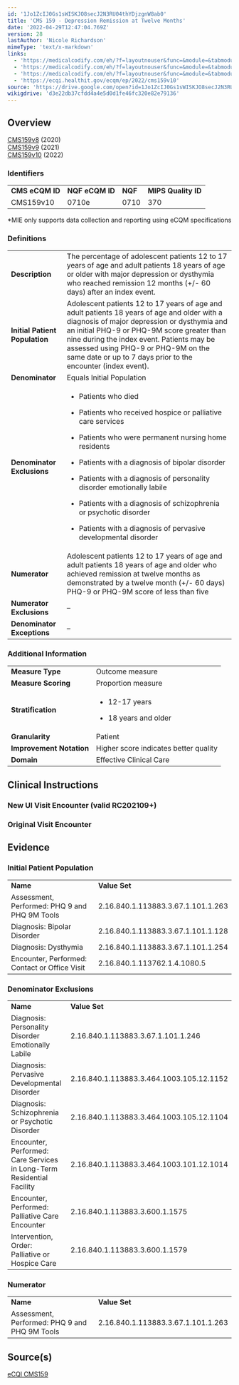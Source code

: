 ```yaml
---
id: '1Jo1ZcIJ0Gs1sWISKJO8secJ2N3RU04thYDjzgnW8ab0'
title: 'CMS 159 - Depression Remission at Twelve Months'
date: '2022-04-29T12:47:04.769Z'
version: 28
lastAuthor: 'Nicole Richardson'
mimeType: 'text/x-markdown'
links:
  - 'https://medicalcodify.com/eh/?f=layoutnouser&func=&module=&tabmodule=&name=RXDBmain&showresult=CMS159v8&showresulttype=Measure'
  - 'https://medicalcodify.com/eh/?f=layoutnouser&func=&module=&tabmodule=&name=RXDBmain&showresult=CMS159v9&showresulttype=Measure'
  - 'https://medicalcodify.com/eh/?f=layoutnouser&func=&module=&tabmodule=&name=RXDBmain&showresult=CMS159v10&showresulttype=Measure'
  - 'https://ecqi.healthit.gov/ecqm/ep/2022/cms159v10'
source: 'https://drive.google.com/open?id=1Jo1ZcIJ0Gs1sWISKJO8secJ2N3RU04thYDjzgnW8ab0'
wikigdrive: 'd3e22db37cfdd4a4e5d0d1fe46fc320e82e79136'
---
```

## Overview  
  
[CMS159v8](https://medicalcodify.com/eh/?f=layoutnouser&func=&module=&tabmodule=&name=RXDBmain&showresult=CMS159v8&showresulttype=Measure) (2020)  
[CMS159v9](https://medicalcodify.com/eh/?f=layoutnouser&func=&module=&tabmodule=&name=RXDBmain&showresult=CMS159v9&showresulttype=Measure) (2021)  
[CMS159v10](https://medicalcodify.com/eh/?f=layoutnouser&func=&module=&tabmodule=&name=RXDBmain&showresult=CMS159v10&showresulttype=Measure) (2022)
  
### Identifiers  


<table>
<tr>
<td><strong>CMS eCQM ID</strong></td>
<td><strong>NQF eCQM ID</strong></td>
<td><strong>NQF</strong></td>
<td><strong>MIPS Quality ID</strong></td>
</tr>
<tr>
<td>CMS159v10</td>
<td>0710e</td>
<td>0710</td>
<td>370</td>
</tr>

</table>
*MIE only supports data collection and reporting using eCQM specifications
  
### Definitions  


<table>
<tr>
<td><strong>Description</strong></td>
<td>The percentage of adolescent patients 12 to 17 years of age and adult patients 18 years of age or older with major depression or dysthymia who reached remission 12 months (+/- 60 days) after an index event.</td>
</tr>
<tr>
<td><strong>Initial Patient Population</strong></td>
<td>Adolescent patients 12 to 17 years of age and adult patients 18 years of age and older with a diagnosis of major depression or dysthymia and an initial PHQ-9 or PHQ-9M score greater than nine during the index event. Patients may be assessed using PHQ-9 or PHQ-9M on the same date or up to 7 days prior to the encounter (index event).</td>
</tr>
<tr>
<td><strong>Denominator</strong></td>
<td>Equals Initial Population</td>
</tr>
<tr>
<td><strong>Denominator Exclusions</strong></td>
<td><ul><li><p>Patients who died</p></li><li><p>Patients who received hospice or palliative care services</p></li><li><p>Patients who were permanent nursing home residents</p></li><li><p>Patients with a diagnosis of bipolar disorder</p></li><li><p>Patients with a diagnosis of personality disorder emotionally labile</p></li><li><p>Patients with a diagnosis of schizophrenia or psychotic disorder</p></li><li><p>Patients with a diagnosis of pervasive developmental disorder</p></li></ul></td>
</tr>
<tr>
<td><strong>Numerator</strong></td>
<td>Adolescent patients 12 to 17 years of age and adult patients 18 years of age and older who achieved remission at twelve months as demonstrated by a twelve month (+/- 60 days) PHQ-9 or PHQ-9M score of less than five</td>
</tr>
<tr>
<td><strong>Numerator Exclusions</strong></td>
<td>–</td>
</tr>
<tr>
<td><strong>Denominator Exceptions</strong></td>
<td>–</td>
</tr>

</table>

  
### Additional Information  


<table>
<tr>
<td><strong>Measure Type</strong></td>
<td>Outcome measure</td>
</tr>
<tr>
<td><strong>Measure Scoring</strong></td>
<td>Proportion measure</td>
</tr>
<tr>
<td><strong>Stratification</strong></td>
<td><ul><li><p>12-17 years</p></li><li><p>18 years and older</p></li></ul></td>
</tr>
<tr>
<td><strong>Granularity</strong></td>
<td>Patient</td>
</tr>
<tr>
<td><strong>Improvement Notation</strong></td>
<td>Higher score indicates better quality</td>
</tr>
<tr>
<td><strong>Domain</strong></td>
<td>Effective Clinical Care</td>
</tr>

</table>


  
## Clinical Instructions  

  
### New UI Visit Encounter (valid RC202109+)  


  
### Original Visit Encounter  


  
## Evidence  

  
### Initial Patient Population  


<table>
<tr>
<td><strong>Name</strong></td>
<td><strong>Value Set</strong></td>
</tr>
<tr>
<td>Assessment, Performed: PHQ 9 and PHQ 9M Tools</td>
<td>2.16.840.1.113883.3.67.1.101.1.263</td>
</tr>
<tr>
<td>Diagnosis: Bipolar Disorder</td>
<td>2.16.840.1.113883.3.67.1.101.1.128</td>
</tr>
<tr>
<td>Diagnosis: Dysthymia</td>
<td>2.16.840.1.113883.3.67.1.101.1.254</td>
</tr>
<tr>
<td>Encounter, Performed: Contact or Office Visit</td>
<td>2.16.840.1.113762.1.4.1080.5</td>
</tr>

</table>

  
### Denominator Exclusions  


<table>
<tr>
<td><strong>Name</strong></td>
<td><strong>Value Set</strong></td>
</tr>
<tr>
<td>Diagnosis: Personality Disorder Emotionally Labile</td>
<td>2.16.840.1.113883.3.67.1.101.1.246</td>
</tr>
<tr>
<td>Diagnosis: Pervasive Developmental Disorder</td>
<td>2.16.840.1.113883.3.464.1003.105.12.1152</td>
</tr>
<tr>
<td>Diagnosis: Schizophrenia or Psychotic Disorder</td>
<td>2.16.840.1.113883.3.464.1003.105.12.1104</td>
</tr>
<tr>
<td>Encounter, Performed: Care Services in Long-Term Residential Facility</td>
<td>2.16.840.1.113883.3.464.1003.101.12.1014</td>
</tr>
<tr>
<td>Encounter, Performed: Palliative Care Encounter</td>
<td>2.16.840.1.113883.3.600.1.1575</td>
</tr>
<tr>
<td>Intervention, Order: Palliative or Hospice Care</td>
<td>2.16.840.1.113883.3.600.1.1579</td>
</tr>

</table>

  
### Numerator  


<table>
<tr>
<td><strong>Name</strong></td>
<td><strong>Value Set</strong></td>
</tr>
<tr>
<td>Assessment, Performed: PHQ 9 and PHQ 9M Tools</td>
<td>2.16.840.1.113883.3.67.1.101.1.263</td>
</tr>

</table>

  
## Source(s)  
  
[eCQI CMS159](https://ecqi.healthit.gov/ecqm/ep/2022/cms159v10)
